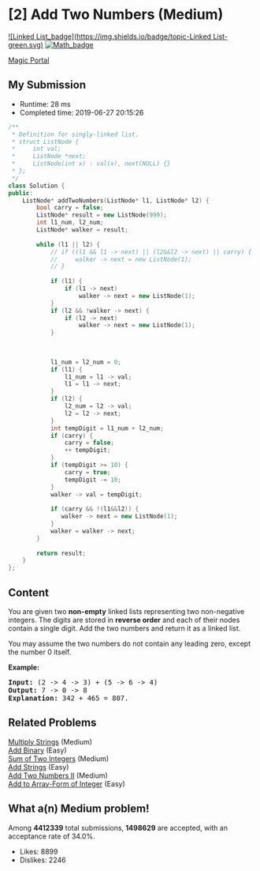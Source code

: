 # [2] Add Two Numbers (Medium)

[![Linked List_badge](https://img.shields.io/badge/topic-Linked List-green.svg)](https://leetcode.com/problems/add-two-numbers/)  [![Math_badge](https://img.shields.io/badge/topic-Math-green.svg)](https://leetcode.com/problems/add-two-numbers/) 

[Magic Portal](https://leetcode.com/problems/add-two-numbers/)

## My Submission

- Runtime: 28 ms
- Completed time: 2019-06-27 20:15:26

```cpp
/**
 * Definition for singly-linked list.
 * struct ListNode {
 *     int val;
 *     ListNode *next;
 *     ListNode(int x) : val(x), next(NULL) {}
 * };
 */
class Solution {
public:
    ListNode* addTwoNumbers(ListNode* l1, ListNode* l2) {
        bool carry = false;
        ListNode* result = new ListNode(999);
        int l1_num, l2_num;
        ListNode* walker = result;
        
        while (l1 || l2) {
            // if ((l1 && l1 -> next) || (l2&&l2 -> next) || carry) {
            //     walker -> next = new ListNode(1);
            // }
            
            if (l1) {
                if (l1 -> next)
                    walker -> next = new ListNode(1);
            }
            if (l2 && !walker -> next) {
                if (l2 -> next)
                    walker -> next = new ListNode(1);
            }
            
                
            
            l1_num = l2_num = 0;
            if (l1) {
                l1_num = l1 -> val;
                l1 = l1 -> next;
            }
            if (l2) {
                l2_num = l2 -> val;
                l2 = l2 -> next;
            }
            int tempDigit = l1_num + l2_num;
            if (carry) {
                carry = false;
                ++ tempDigit;
            }
            if (tempDigit >= 10) {
                carry = true;
                tempDigit -= 10;
            }
            walker -> val = tempDigit;
            
            if (carry && !(l1&&l2)) {
               walker -> next = new ListNode(1);
            }
            walker = walker -> next;
        }
       
        return result;
    }
};
```

## Content
<p>You are given two <b>non-empty</b> linked lists representing two non-negative integers. The digits are stored in <b>reverse order</b> and each of their nodes contain a single digit. Add the two numbers and return it as a linked list.</p>

<p>You may assume the two numbers do not contain any leading zero, except the number 0 itself.</p>

<p><b>Example:</b></p>

<pre>
<b>Input:</b> (2 -&gt; 4 -&gt; 3) + (5 -&gt; 6 -&gt; 4)
<b>Output:</b> 7 -&gt; 0 -&gt; 8
<b>Explanation:</b> 342 + 465 = 807.
</pre>


## Related Problems
[Multiply Strings](https://leetcode.com/problems/multiply-strings/) (Medium) <br>
[Add Binary](https://leetcode.com/problems/add-binary/) (Easy) <br>
[Sum of Two Integers](https://leetcode.com/problems/sum-of-two-integers/) (Medium) <br>
[Add Strings](https://leetcode.com/problems/add-strings/) (Easy) <br>
[Add Two Numbers II](https://leetcode.com/problems/add-two-numbers-ii/) (Medium) <br>
[Add to Array-Form of Integer](https://leetcode.com/problems/add-to-array-form-of-integer/) (Easy) <br>

## What a(n) Medium problem!
Among **4412339** total submissions, **1498629** are accepted, with an acceptance rate of 34.0%. <br>

- Likes: 8899
- Dislikes: 2246

